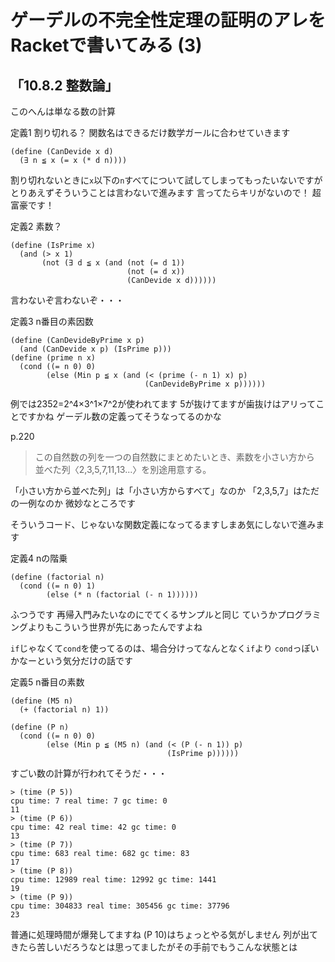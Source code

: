 # ゲーデルの不完全性定理の証明のアレをRacketで書いてみる (3)

## 「10.8.2 整数論」

このへんは単なる数の計算

定義1 割り切れる？
関数名はできるだけ数学ガールに合わせていきます

```
(define (CanDevide x d)
  (∃ n ≦ x (= x (* d n))))
```

割り切れないときに`x`以下の`n`すべてについて試してしまってもったいないですが
とりあえずそういうことは言わないで進みます
言ってたらキリがないので！
超富豪です！

定義2 素数？

```
(define (IsPrime x)
  (and (> x 1)
       (not (∃ d ≦ x (and (not (= d 1))
                          (not (= d x))
                          (CanDevide x d))))))
```

言わないぞ言わないぞ・・・

定義3 n番目の素因数

```
(define (CanDevideByPrime x p)
  (and (CanDevide x p) (IsPrime p)))
(define (prime n x)
  (cond ((= n 0) 0)
        (else (Min p ≦ x (and (< (prime (- n 1) x) p)
                              (CanDevideByPrime x p))))))
```

例では2352=2^4×3^1×7^2が使われてます
5が抜けてますが歯抜けはアリってことですかね
ゲーデル数の定義ってそうなってるのかな

p.220

> この自然数の列を一つの自然数にまとめたいとき、素数を小さい方から
> 並べた列〈2,3,5,7,11,13...〉を別途用意する。

「小さい方から並べた列」は「小さい方からすべて」なのか
「2,3,5,7」はただの一例なのか
微妙なところです

そういうコード、じゃないな関数定義になってるますしまあ気にしないで進みます

定義4 nの階乗

```
(define (factorial n)
  (cond ((= n 0) 1)
        (else (* n (factorial (- n 1))))))
```

ふつうです
再帰入門みたいなのにでてくるサンプルと同じ
ていうかプログラミングよりもこういう世界が先にあったんですよね

`if`じゃなくて`cond`を使ってるのは、場合分けってなんとなく`if`より
`cond`っぽいかなーという気分だけの話です

定義5 n番目の素数

```
(define (M5 n)
  (+ (factorial n) 1))

(define (P n)
  (cond ((= n 0) 0)
        (else (Min p ≦ (M5 n) (and (< (P (- n 1)) p)
                                   (IsPrime p))))))
```

すごい数の計算が行われてそうだ・・・

```
> (time (P 5))
cpu time: 7 real time: 7 gc time: 0
11
> (time (P 6))
cpu time: 42 real time: 42 gc time: 0
13
> (time (P 7))
cpu time: 683 real time: 682 gc time: 83
17
> (time (P 8))
cpu time: 12989 real time: 12992 gc time: 1441
19
> (time (P 9))
cpu time: 304833 real time: 305456 gc time: 37796
23
```

普通に処理時間が爆発してますね (P 10)はちょっとやる気がしません
列が出てきたら苦しいだろうなとは思ってましたがその手前でもうこんな状態とは
